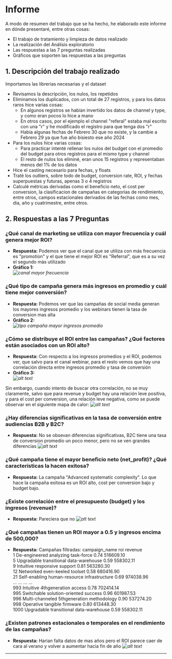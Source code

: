 # Informe
A modo de resumen del trabajo que se ha hecho, he elaborado este informe en dónde presentaré, entre otras cosas:
- El trabajo de tratamiento y limpieza de datos realizado
- La realización del Análisis exploratorio
- Las respuestas a las 7 preguntas realizadas
- Gráficos que soporten las respuestas a las preguntas

## 1. Descripción del trabajo realizado

Importamos las librerias necesarias y el dataset
- Revisamos la descripción, los nulos, los repetidos
- Eliminamos los duplicados, con un total de 27 registros, y para los datos raros hice varias cosas:
  - En algunos registros se habían invertido los datos de channel y type, y como eran pocos lo hice a mano
  - En otros casos, por el ejemplo el channel "referal" estaba mal escrito con una "r"  y he modificado el registro para que tenga dos "r"
  - Había algunas fechas de Febrero 30 que no existe, y la cambie a Febrero 29 ya que fue año bisiesto ese año 2024
- Para los nulos hice varias cosas:
  - Para practicar intenté rellenar los nulos del budget con el promedio del budget para otros registros para el mismo type y channel
  - El resto de nulos los eliminé, eran unos 15 registros y representaban menos del 1% de los datos 
- Hice el casting necesario para fechas, y floats
- Traté los outliers, sobre todo de budget, conversion rate, ROI, y fechas superpuestas y futuras, apenas 3 o 4 registros
- Calculé métricas derivadas como el beneficio neto, el cost per conversion, la clasificacion de campañas en categorias de rendimiento, entre otros, campos estacionales derivados de las fechas como mes, dia, año y cuatrimestre, entre otros.

## 2. Respuestas a las 7 Preguntas

### ¿Qué canal de marketing se utiliza con mayor frecuencia y cuál genera mejor ROI?
- **Respuesta:** Podemos ver que el canal que se utiliza con más frecuencia es "promotion" y el que tiene el mejor ROI es "Referral", que es a su vez el segundo más utilizado
- **Gráfico 1:**  
    _![canal mayor frecuencia](image.png)_

### ¿Qué tipo de campaña genera más ingresos en promedio y cuál tiene mejor conversión?
- **Respuesta:** Podemos ver que las campañas de social media generan los mayores ingresos promedio y los webinars tienen la tasa de conversion mas alta
- **Gráfico 2:**  
    _![tipo campaña mayor ingresos promedio](image-1.png)_

### ¿Cómo se distribuye el ROI entre las campañas? ¿Qué factores están asociados con un ROI alto?
- **Respuesta:** Con respecto a los ingresos promedios y el ROI, podemos ver, que salvo para el canal webinar, para el resto vemos que hay una correlación directa entre ingresos promedio y tasa de conversión
- **Gráfico 3:**  
    _![alt text](image-3.png)_

Sin embargo, cuando intento de buscar otra correlación, no se muy claramente, salvo que para revenue y budget hay una relación leve positiva, y para el cost per conversion, una relación leve negativa, como se puede observar en el siguiente mapa de calor:
   _![alt text](image-2.png)_

### ¿Hay diferencias significativas en la tasa de conversión entre audiencias B2B y B2C?
- **Respuesta:** No se obsevan diferencias significativas, B2C tiene una tasa de conversion promedio un poco menor, pero no se ven grandes diferencias
 _![alt text](image-4.png)_

### ¿Qué campaña tiene el mayor beneficio neto (net_profit)? ¿Qué características la hacen exitosa?
- **Respuesta:** La campaña "Advanced systematic complexity". Lo que hace la campaña exitosa es un ROI alto, cost per conversion bajo y budget bajo.


### ¿Existe correlación entre el presupuesto (budget) y los ingresos (revenue)?
- **Respuesta:** Pareciera que no
 _![alt text](image-5.png)_

### ¿Qué campañas tienen un ROI mayor a 0.5 y ingresos encima de 500,000?
- **Respuesta:**
Campañas filtradas:
                                    campaign_name   roi    revenue  \
1              De-engineered analyzing task-force  0.74  516609.10   
5          Upgradable transitional data-warehouse  0.59  558302.11   
9                    Intuitive responsive support  0.81  563280.30   
12                  Networked even-keeled toolset  0.58  680416.90   
21    Self-enabling human-resource infrastructure  0.69  974038.96   
...                                           ...   ...        ...   
993                Intuitive 4thgeneration access  0.78  702414.14   
995          Switchable solution-oriented success  0.96  601987.53   
996     Multi-channeled 5thgeneration methodology  0.90  537274.20   
998                   Operative tangible firmware  0.80  613448.30   
1000       Upgradable transitional data-warehouse  0.59  558302.11   


### ¿Existen patrones estacionales o temporales en el rendimiento de las campañas?
- **Respuesta:** Harian falta datos de mas años pero el ROI parece caer de cara al verano y volver a aumentar hacia fin de año
 _![alt text](image-6.png)_

---

